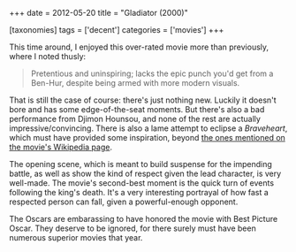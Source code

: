 +++
date = 2012-05-20
title = "Gladiator (2000)"

[taxonomies]
tags = ['decent']
categories = ['movies']
+++

This time around, I enjoyed this over-rated movie more than previously,
where I noted thusly:

> Pretentious and uninspiring; lacks the epic punch you'd get from a
> Ben-Hur, despite being armed with more modern visuals.

That is still the case of course: there's just nothing new. Luckily it
doesn't bore and has some edge-of-the-seat moments. But there's also a
bad performance from Djimon Hounsou, and none of the rest are actually
impressive/convincing. There is also a lame attempt to eclipse a
*Braveheart*, which must have provided some inspiration, beyond [the
ones mentioned on the movie's Wikipedia page].

The opening scene, which is meant to build suspense for the impending
battle, as well as show the kind of respect given the lead character, is
very well-made. The movie's second-best moment is the quick turn of
events following the king's death. It's a very interesting portrayal
of how fast a respected person can fall, given a powerful-enough
opponent.

The Oscars are embarassing to have honored the movie with Best Picture
Oscar. They deserve to be ignored, for there surely must have been
numerous superior movies that year.

  [the ones mentioned on the movie's Wikipedia page]: http://en.wikipedia.org/wiki/Gladiator_(2000_film)#Influences

